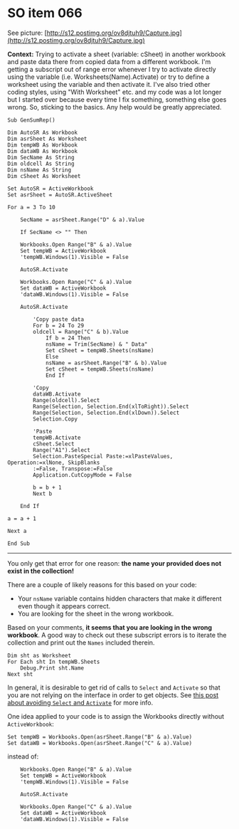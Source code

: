 # SO item 066
See picture: [http://s12.postimg.org/ov8djtuh9/Capture.jpg](http://s12.postimg.org/ov8djtuh9/Capture.jpg)

**Context:** Trying to activate a sheet (variable: cSheet) in another workbook and paste data there from copied data from a different workbook. I'm getting a subscript out of range error whenever I try to activate directly using the variable (i.e. Worksheets(Name).Activate) or try to define a worksheet using the variable and then activate it. I've also tried other coding styles, using "With Worksheet" etc. and my code was a lot longer but I started over because every time I fix something, something else goes wrong. So, sticking to the basics. Any help would be greatly appreciated.

```
Sub GenSumRep()

Dim AutoSR As Workbook
Dim asrSheet As Worksheet
Dim tempWB As Workbook
Dim dataWB As Workbook
Dim SecName As String
Dim oldcell As String
Dim nsName As String
Dim cSheet As Worksheet

Set AutoSR = ActiveWorkbook
Set asrSheet = AutoSR.ActiveSheet

For a = 3 To 10

    SecName = asrSheet.Range("D" & a).Value

    If SecName <> "" Then

    Workbooks.Open Range("B" & a).Value
    Set tempWB = ActiveWorkbook
    'tempWB.Windows(1).Visible = False

    AutoSR.Activate

    Workbooks.Open Range("C" & a).Value
    Set dataWB = ActiveWorkbook
    'dataWB.Windows(1).Visible = False

    AutoSR.Activate

        'Copy paste data
        For b = 24 To 29
        oldcell = Range("C" & b).Value
            If b = 24 Then
            nsName = Trim(SecName) & " Data"
            Set cSheet = tempWB.Sheets(nsName)
            Else
            nsName = asrSheet.Range("B" & b).Value
            Set cSheet = tempWB.Sheets(nsName)
            End If

        'Copy
        dataWB.Activate
        Range(oldcell).Select
        Range(Selection, Selection.End(xlToRight)).Select
        Range(Selection, Selection.End(xlDown)).Select
        Selection.Copy

        'Paste
        tempWB.Activate
        cSheet.Select
        Range("A1").Select
        Selection.PasteSpecial Paste:=xlPasteValues, Operation:=xlNone, SkipBlanks _
        :=False, Transpose:=False
        Application.CutCopyMode = False

        b = b + 1
        Next b

    End If

a = a + 1

Next a

End Sub

```

----

You only get that error for one reason: **the name your provided does not exist in the collection!**

There are a couple of likely reasons for this based on your code:

*   Your `nsName` variable contains hidden characters that make it different even though it appears correct.
*   You are looking for the sheet in the wrong workbook.

Based on your comments, **it seems that you are looking in the wrong workbook**. A good way to check out these subscript errors is to iterate the collection and print out the `Names` included therein.

```
Dim sht as Worksheet    
For Each sht In tempWB.Sheets
    Debug.Print sht.Name
Next sht

```

In general, it is desirable to get rid of calls to `Select` and `Activate` so that you are not relying on the interface in order to get objects. See [this post about avoiding `Select` and `Activate`](http://stackoverflow.com/questions/10714251/how-to-avoid-using-select-in-excel-vba-macros) for more info.

One idea applied to your code is to assign the Workbooks directly without `ActiveWorkbook`:

```
Set tempWB = Workbooks.Open(asrSheet.Range("B" & a).Value)
Set dataWB = Workbooks.Open(asrSheet.Range("C" & a).Value)

```

instead of:

```
    Workbooks.Open Range("B" & a).Value
    Set tempWB = ActiveWorkbook
    'tempWB.Windows(1).Visible = False

    AutoSR.Activate

    Workbooks.Open Range("C" & a).Value
    Set dataWB = ActiveWorkbook
    'dataWB.Windows(1).Visible = False

```
